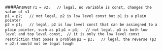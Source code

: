 ####Answer
`r1 = v2;   // legal, no variable is const, changes the value of v1`  
`p1 = p2;   // not legal, p2 is low level const but p1 is a plain pointer`  
`p2 = p1;   // legal, p2 is low level const that can be assingned to a plain pointer, such as p1`
`p1 = p3;   // not legal, p3 is both low level and top level const, 
            // it is only the low level const restriction that poses a problem`
`p2 = p3;   // legal, the reverse (p3 = p2;) would not be legal tough`
